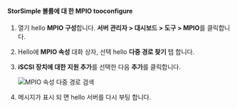 #### <a name="tooconfigure-mpio-for-storsimple-volumes"></a>StorSimple 볼륨에 대 한 MPIO tooconfigure
1. 열기 hello **MPIO 구성**합니다. **서버 관리자 > 대시보드 > 도구 > MPIO**를 클릭합니다.
2. Hello에 **MPIO 속성** 대화 상자, 선택 hello **다중 경로 찾기** 탭 합니다.
3. **iSCSI 장치에 대한 지원 추가**를 선택한 다음 **추가**를 클릭합니다.  
   
    ![MPIO 속성 다중 경로 검색](./media/storsimple-configure-mpio-volumes/IC741003.png)
4. 메시지가 표시 되 면 hello 서버를 다시 부팅 합니다.

